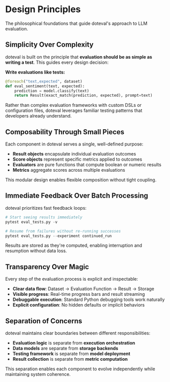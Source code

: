 # Design Principles

The philosophical foundations that guide doteval's approach to LLM evaluation.

## Simplicity Over Complexity

doteval is built on the principle that **evaluation should be as simple as writing a test**. This guides every design decision:

**Write evaluations like tests:**
```python
@foreach("text,expected", dataset)
def eval_sentiment(text, expected):
    prediction = model.classify(text)
    return Result(exact_match(prediction, expected), prompt=text)
```

Rather than complex evaluation frameworks with custom DSLs or configuration files, doteval leverages familiar testing patterns that developers already understand.

## Composability Through Small Pieces

Each component in doteval serves a single, well-defined purpose:

- **Result objects** encapsulate individual evaluation outcomes
- **Score objects** represent specific metrics applied to outcomes
- **Evaluators** are pure functions that compute boolean or numeric results
- **Metrics** aggregate scores across multiple evaluations

This modular design enables flexible composition without tight coupling.

## Immediate Feedback Over Batch Processing

doteval prioritizes fast feedback loops:

```python
# Start seeing results immediately
pytest eval_tests.py -v

# Resume from failures without re-running successes
pytest eval_tests.py --experiment continued_run
```

Results are stored as they're computed, enabling interruption and resumption without data loss.

## Transparency Over Magic

Every step of the evaluation process is explicit and inspectable:

- **Clear data flow**: Dataset → Evaluation Function → Result → Storage
- **Visible progress**: Real-time progress bars and result streaming
- **Debuggable execution**: Standard Python debugging tools work naturally
- **Explicit configuration**: No hidden defaults or implicit behaviors

## Separation of Concerns

doteval maintains clear boundaries between different responsibilities:

- **Evaluation logic** is separate from **execution orchestration**
- **Data models** are separate from **storage backends**
- **Testing framework** is separate from **model deployment**
- **Result collection** is separate from **metric computation**

This separation enables each component to evolve independently while maintaining system coherence.
